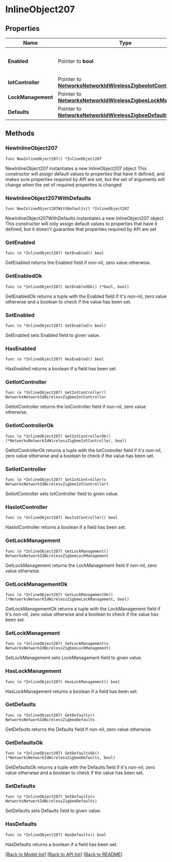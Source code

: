 # InlineObject207

## Properties

Name | Type | Description | Notes
------------ | ------------- | ------------- | -------------
**Enabled** | Pointer to **bool** | To enable/disable Zigbee on the network | [optional] 
**IotController** | Pointer to [**NetworksNetworkIdWirelessZigbeeIotController**](NetworksNetworkIdWirelessZigbeeIotController.md) |  | [optional] 
**LockManagement** | Pointer to [**NetworksNetworkIdWirelessZigbeeLockManagement**](NetworksNetworkIdWirelessZigbeeLockManagement.md) |  | [optional] 
**Defaults** | Pointer to [**NetworksNetworkIdWirelessZigbeeDefaults**](NetworksNetworkIdWirelessZigbeeDefaults.md) |  | [optional] 

## Methods

### NewInlineObject207

`func NewInlineObject207() *InlineObject207`

NewInlineObject207 instantiates a new InlineObject207 object
This constructor will assign default values to properties that have it defined,
and makes sure properties required by API are set, but the set of arguments
will change when the set of required properties is changed

### NewInlineObject207WithDefaults

`func NewInlineObject207WithDefaults() *InlineObject207`

NewInlineObject207WithDefaults instantiates a new InlineObject207 object
This constructor will only assign default values to properties that have it defined,
but it doesn't guarantee that properties required by API are set

### GetEnabled

`func (o *InlineObject207) GetEnabled() bool`

GetEnabled returns the Enabled field if non-nil, zero value otherwise.

### GetEnabledOk

`func (o *InlineObject207) GetEnabledOk() (*bool, bool)`

GetEnabledOk returns a tuple with the Enabled field if it's non-nil, zero value otherwise
and a boolean to check if the value has been set.

### SetEnabled

`func (o *InlineObject207) SetEnabled(v bool)`

SetEnabled sets Enabled field to given value.

### HasEnabled

`func (o *InlineObject207) HasEnabled() bool`

HasEnabled returns a boolean if a field has been set.

### GetIotController

`func (o *InlineObject207) GetIotController() NetworksNetworkIdWirelessZigbeeIotController`

GetIotController returns the IotController field if non-nil, zero value otherwise.

### GetIotControllerOk

`func (o *InlineObject207) GetIotControllerOk() (*NetworksNetworkIdWirelessZigbeeIotController, bool)`

GetIotControllerOk returns a tuple with the IotController field if it's non-nil, zero value otherwise
and a boolean to check if the value has been set.

### SetIotController

`func (o *InlineObject207) SetIotController(v NetworksNetworkIdWirelessZigbeeIotController)`

SetIotController sets IotController field to given value.

### HasIotController

`func (o *InlineObject207) HasIotController() bool`

HasIotController returns a boolean if a field has been set.

### GetLockManagement

`func (o *InlineObject207) GetLockManagement() NetworksNetworkIdWirelessZigbeeLockManagement`

GetLockManagement returns the LockManagement field if non-nil, zero value otherwise.

### GetLockManagementOk

`func (o *InlineObject207) GetLockManagementOk() (*NetworksNetworkIdWirelessZigbeeLockManagement, bool)`

GetLockManagementOk returns a tuple with the LockManagement field if it's non-nil, zero value otherwise
and a boolean to check if the value has been set.

### SetLockManagement

`func (o *InlineObject207) SetLockManagement(v NetworksNetworkIdWirelessZigbeeLockManagement)`

SetLockManagement sets LockManagement field to given value.

### HasLockManagement

`func (o *InlineObject207) HasLockManagement() bool`

HasLockManagement returns a boolean if a field has been set.

### GetDefaults

`func (o *InlineObject207) GetDefaults() NetworksNetworkIdWirelessZigbeeDefaults`

GetDefaults returns the Defaults field if non-nil, zero value otherwise.

### GetDefaultsOk

`func (o *InlineObject207) GetDefaultsOk() (*NetworksNetworkIdWirelessZigbeeDefaults, bool)`

GetDefaultsOk returns a tuple with the Defaults field if it's non-nil, zero value otherwise
and a boolean to check if the value has been set.

### SetDefaults

`func (o *InlineObject207) SetDefaults(v NetworksNetworkIdWirelessZigbeeDefaults)`

SetDefaults sets Defaults field to given value.

### HasDefaults

`func (o *InlineObject207) HasDefaults() bool`

HasDefaults returns a boolean if a field has been set.


[[Back to Model list]](../README.md#documentation-for-models) [[Back to API list]](../README.md#documentation-for-api-endpoints) [[Back to README]](../README.md)


